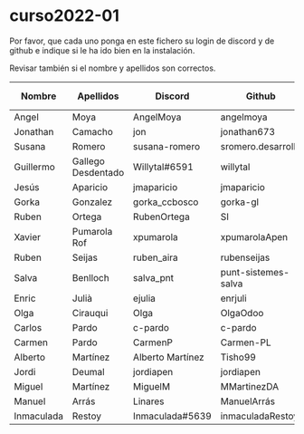 # curso2022-01

Por favor, que cada uno ponga en este fichero su login de discord y de github e indique si le ha ido bien en la instalación.

Revisar también si el nombre y apellidos son correctos.

| Nombre | Apellidos | Discord | Github | Instalación (SI/NO) | Git (SI/NO) |
| -- | -- | -- | -- | -- | -- |
| Angel | Moya | AngelMoya | angelmoya | SI | SI |
| Jonathan | Camacho | jon | jonathan673 | SI | SI |
| Susana | Romero | susana-romero | sromero.desarrollo | SI | SI |
| Guillermo | Gallego Desdentado | Willytal#6591 | willytal | SI | SI |
| Jesús | Aparicio | jmaparicio | jmaparicio | SI | SI |
| Gorka | Gonzalez | gorka_ccbosco | gorka-gl | SI | SI |
| Ruben | Ortega | RubenOrtega | SI | NO |
| Xavier | Pumarola Rof | xpumarola | xpumarolaApen | SI | SI |
| Ruben | Seijas | ruben_aira | rubenseijas | SI | SI |
| Salva | Benlloch | salva_pnt | punt-sistemes-salva | SI | SI |
| Enric  | Julià | ejulia | enrjuli | SI | SI |
| Olga | Cirauqui | Olga | OlgaOdoo | SI | SI |
| Carlos | Pardo | c-pardo | c-pardo | SI | SI |
| Carmen | Pardo | CarmenP | Carmen-PL | SI | SI |
| Alberto | Martínez | Alberto Martínez | Tisho99 | SI | SI |
| Jordi | Deumal | jordiapen | jordiapen | SI | SI |
| Miguel | Martínez | MiguelM | MMartinezDA | SI | SI |
| Manuel | Arrás | Linares | ManuelArrás | ManuelArras | SI | SI
| Inmaculada | Restoy | Inmaculada#5639 | inmaculadaRestoy | SI | SI |

